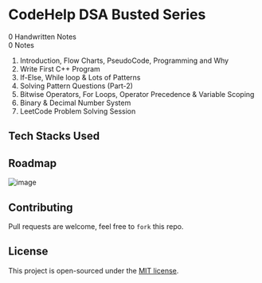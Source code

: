 # CodeHelp DSA Busted Series

0 Handwritten Notes <br>
0 Notes

1. Introduction, Flow Charts, PseudoCode, Programming and Why
2. Write First C++ Program
3. If-Else, While loop & Lots of Patterns
4. Solving Pattern Questions (Part-2)
5. Bitwise Operators, For Loops, Operator Precedence & Variable Scoping
6. Binary & Decimal Number System
7. LeetCode Problem Solving Session

## Tech Stacks Used

## Roadmap

![image](https://user-images.githubusercontent.com/87055332/163028262-65cdb97e-1736-4b19-bd84-2f3d2861b92f.png)


## Contributing
Pull requests are welcome, feel free to ```fork``` this repo.

## License
This project is open-sourced under the [MIT license]().
